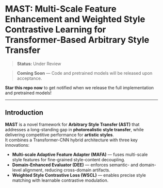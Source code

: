# MAST: Multi-Scale Feature Enhancement and Weighted Style Contrastive Learning for Transformer-Based Arbitrary Style Transfer

> **Status:** Under Review

> **Coming Soon** — Code and pretrained models will be released upon acceptance.

**Star this repo now** to get notified when we release the full implementation and pretrained models!

---

## Introduction

**MAST** is a novel framework for **Arbitrary Style Transfer (AST)** that addresses a long-standing gap in **photorealistic style transfer**, while delivering competitive performance for **artistic styles**.  
It combines a Transformer-CNN hybrid architecture with three key innovations:

- **Multi-scale Adaptive Feature Adapter (MAFA)** — fuses multi-scale style features for fine-grained style-content decoupling.  
- **Domain-Enhanced Evaluator (DEE)** — enforces semantic- and domain-level alignment, reducing cross-domain artifacts.  
- **Weighted Style Contrastive Loss (WSCL)** — enables precise style matching with learnable contrastive modulation.
